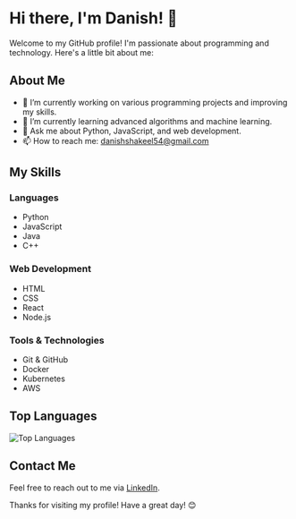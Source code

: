 # Hi there, I'm Danish! 👋

Welcome to my GitHub profile! I'm passionate about programming and technology. Here's a little bit about me:

## About Me

- 🔭 I’m currently working on various programming projects and improving my skills.
- 🌱 I’m currently learning advanced algorithms and machine learning.
- 💬 Ask me about Python, JavaScript, and web development.
- 📫 How to reach me: [danishshakeel54@gmail.com](mailto:danishshakeel54@gmail.com)

## My Skills

### Languages
- Python
- JavaScript
- Java
- C++

### Web Development
- HTML
- CSS
- React
- Node.js

### Tools & Technologies
- Git & GitHub
- Docker
- Kubernetes
- AWS

## Top Languages

![Top Languages](https://github-readme-stats.vercel.app/api/top-langs/?username=danish17&layout=compact&theme=radical)

## Contact Me

Feel free to reach out to me via [LinkedIn](https://www.linkedin.com/in/danish17/).

Thanks for visiting my profile! Have a great day! 😊
